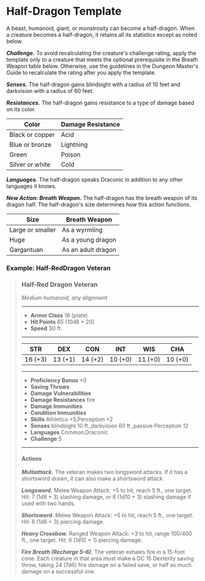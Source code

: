 # Half-Dragon Template
A beast, humanoid, giant, or monstrosity can become a half-dragon. When a creature becomes a half-dragon, it retains all its statistics except as noted below.

***Challenge.*** To avoid recalculating the creature's challenge rating, apply the template only to a creature that meets the optional prerequisite in the Breath Weapon table below. Otherwise, use the guidelines in the Dungeon Master's Guide to recalculate the rating after you apply the template.

***Senses.*** The half-dragon gains blindsight with a radius of 10 feet and darkvision with a radius of 60 feet.

***Resistances.*** The half-dragon gains resistance to a type of damage based on its color.

Color | Damage Resistance
----- | -------------------
Black or copper	| Acid
Blue or bronze | Lightning
Green	| Poison
Silver or white | Cold

***Languages.*** The half-dragon speaks Draconic in addition to any other languages it knows.

***New Action: Breath Weapon.*** The half-dragon has the breath weapon of its dragon half. The half-dragon's size determines how this action functions.

Size | Breath Weapon
---- | ---------------
Large or smaller | As a wyrmling
Huge | As a young dragon
Gargantuan | As an adult dragon


### Example: Half-RedDragon Veteran

>### Half-Red Dragon Veteran
>*Medium humanoid, any alignment*
>___
>- **Armor Class** 18 (plate)
>- **Hit Points** 65 (10d8 + 20)
>- **Speed** 30 ft.
>___
>|**STR**|**DEX**|**CON**|**INT**|**WIS**|**CHA**|
>|:---:|:---:|:---:|:---:|:---:|:---:|
>|16 (+3)|13 (+1)|14 (+2)|10 (+0)|11 (+0)|10 (+0)|
>
>___
>- **Proficiency Bonus** +0
>- **Saving Throws** 
>- **Damage Vulnerabilities** 
>- **Damage Resistances** fire
>- **Damage Immunities** 
>- **Condition Immunities** 
>- **Skills** Athletics +5,Perception +2
>- **Senses** blindsight 10 ft.,darkvision 60 ft.,passive Perception 12
>- **Languages** Common,Draconic
>- **Challenge** 5
>___
>#### Actions
>***Multiattack.*** The veteran makes two longsword attacks. If it has a shortsword drawn, it can also make a shortsword attack.
>
>***Longsword.*** Melee Weapon Attack: +5 to hit, reach 5 ft., one target. Hit: 7 (1d8 + 3) slashing damage, or 8 (1d10 + 3) slashing damage if used with two hands.
>
>***Shortsword.*** Melee Weapon Attack: +5 to hit, reach 5 ft., one target. Hit: 6 (1d6 + 3) piercing damage.
>
>***Heavy Crossbow.*** Ranged Weapon Attack: +3 to hit, range 100/400 ft., one target. Hit: 6 (1d10 + 1) piercing damage.
>
>***Fire Breath (Recharge 5–6).*** The veteran exhales fire in a 15-foot cone. Each creature in that area must make a DC 15 Dexterity saving throw, taking 24 (7d6) fire damage on a failed save, or half as much damage on a successful one.
>
